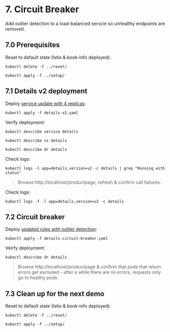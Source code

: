 # 7. Circuit Breaker

Add outlier detection to a load-balanced servcie so unhealthy endpoints are removed.

## 7.0 Prerequisites

Reset to default state (Istio & book-info deployed):

```
kubectl delete -f ../reset/
```
```
kubectl apply -f ../setup/
```

## 7.1 Details v2 deployment

Deploy [service update with 4 replicas](details-v2.yaml):

```
kubectl apply -f details-v2.yaml
```

Verify deployment:

```
kubectl describe service details

kubectl describe vs details

kubectl describe dr details
```

Check logs:

```
kubectl logs -l app=details,version=v2 -c details | grep "Running with status"
```

> Browse http://localhost/productpage, refresh & confirm call failures.

Check logs:

```
kubectl logs -f -l app=details,version=v2 -c details
```

## 7.2 Circuit breaker

Deploy [updated rules with outlier detection](details-circuit-breaker.yaml):

```
kubectl apply -f details-circuit-breaker.yaml
```

Veirfy deployment:

```
kubectl describe dr details
```

> Browse http://localhost/productpage & confirm that pods that return errors get excluded - after a while there are no errors, requests only go to healthy pods.

## 7.3 Clean up for the next demo

Reset to default state (Istio & book-info deployed):

```
kubectl delete -f ../reset/
```
```
kubectl apply -f ../setup/
```
